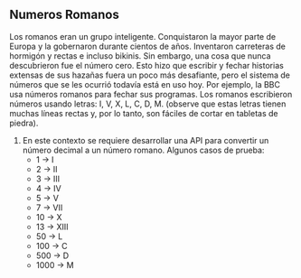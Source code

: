 ## Numeros Romanos

Los romanos eran un grupo inteligente. Conquistaron la mayor parte de Europa y la
gobernaron durante cientos de años. Inventaron carreteras de hormigón y rectas e incluso
bikinis. Sin embargo, una cosa que nunca descubrieron fue el número cero. Esto hizo que
escribir y fechar historias extensas de sus hazañas fuera un poco más desafiante, pero el
sistema de números que se les ocurrió todavía está en uso hoy. Por ejemplo, la BBC usa
números romanos para fechar sus programas.
Los romanos escribieron números usando letras: I, V, X, L, C, D, M. (observe que estas letras
tienen muchas líneas rectas y, por lo tanto, son fáciles de cortar en tabletas de piedra).

1. En este contexto se requiere desarrollar una API para convertir un número decimal a
   un número romano. Algunos casos de prueba:
    - 1 → I
    - 2 → II
    - 3 → III
    - 4 → IV
    - 5 → V
    - 7 → VII
    - 10 → X
    - 13 → XIII
    - 50 → L
    - 100 → C
    - 500 → D
    - 1000 → M
